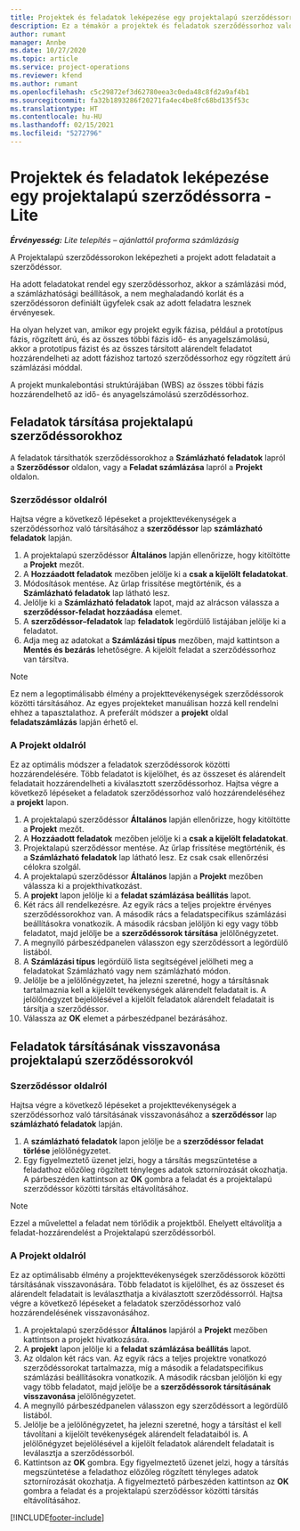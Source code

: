 ```yaml
---
title: Projektek és feladatok leképezése egy projektalapú szerződéssorra - Lite
description: Ez a témakör a projektek és feladatok szerződéssorhoz való hozzáadásával és eltávolításával kapcsolatban tartalmaz tájékoztatást.
author: rumant
manager: Annbe
ms.date: 10/27/2020
ms.topic: article
ms.service: project-operations
ms.reviewer: kfend
ms.author: rumant
ms.openlocfilehash: c5c29872ef3d62780eea3c0eda48c8fd2a9af4b1
ms.sourcegitcommit: fa32b1893286f20271fa4ec4be8fc68bd135f53c
ms.translationtype: HT
ms.contentlocale: hu-HU
ms.lasthandoff: 02/15/2021
ms.locfileid: "5272796"
---
```

# <a name="map-projects-and-tasks-to-a-project-based-contract-line---lite"></a>Projektek és feladatok leképezése egy projektalapú szerződéssorra - Lite

_**Érvényesség:** Lite telepítés – ajánlattól proforma számlázásig_

A Projektalapú szerződéssorokon leképezheti a projekt adott feladatait a szerződéssor.

Ha adott feladatokat rendel egy szerződéssorhoz, akkor a számlázási mód, a számlázhatósági beállítások, a nem meghaladandó korlát és a szerződéssoron definiált ügyfelek csak az adott feladatra lesznek érvényesek.

Ha olyan helyzet van, amikor egy projekt egyik fázisa, például a prototípus fázis, rögzített árú, és az összes többi fázis idő- és anyagelszámolású, akkor a prototípus fázist és az összes társított alárendelt feladatot hozzárendelheti az adott fázishoz tartozó szerződéssorhoz egy rögzített árú számlázási móddal.

A projekt munkalebontási struktúrájában (WBS) az összes többi fázis hozzárendelhető az idő- és anyagelszámolású szerződéssorhoz.

## <a name="associate-tasks-to-project-based-contract-lines"></a>Feladatok társítása projektalapú szerződéssorokhoz

A feladatok társíthatók szerződéssorokhoz a **Számlázható feladatok** lapról a **Szerződéssor** oldalon, vagy a **Feladat számlázása** lapról a **Projekt** oldalon.

### <a name="from-the-contract-line-page"></a>Szerződéssor oldalról

Hajtsa végre a következő lépéseket a projekttevékenységek a szerződéssorhoz való társításához a **szerződéssor** lap **számlázható feladatok** lapján.

1. A projektalapú szerződéssor **Általános** lapján ellenőrizze, hogy kitöltötte a **Projekt** mezőt.
2. A **Hozzáadott feladatok** mezőben jelölje ki a **csak a kijelölt feladatokat**.
3. Módosítások mentése. Az űrlap frissítése megtörténik, és a **Számlázható feladatok** lap látható lesz.
4. Jelölje ki a **Számlázható feladatok** lapot, majd az alrácson válassza a **szerződéssor-feladat hozzáadása** elemet.
5. A **szerződéssor–feladatok** lap **feladatok** legördülő listájában jelölje ki a feladatot. 
6. Adja meg az adatokat a **Számlázási típus** mezőben, majd kattintson a **Mentés és bezárás** lehetőségre. A kijelölt feladat a szerződéssorhoz van társítva.

> [!NOTE]
> Ez nem a legoptimálisabb élmény a projekttevékenységek szerződéssorok közötti társításához. Az egyes projekteket manuálisan hozzá kell rendelni ehhez a tapasztalathoz. A preferált módszer a **projekt** oldal **feladatszámlázás** lapján érhető el.

### <a name="from-the-project-page"></a>A Projekt oldalról

Ez az optimális módszer a feladatok szerződéssorok közötti hozzárendelésére. Több feladatot is kijelölhet, és az összeset és alárendelt feladatait hozzárendelheti a kiválasztott szerződéssorhoz. Hajtsa végre a következő lépéseket a feladatok szerződéssorhoz való hozzárendeléséhez a **projekt** lapon.

1. A projektalapú szerződéssor **Általános** lapján ellenőrizze, hogy kitöltötte a **Projekt** mezőt.
2. A **Hozzáadott feladatok** mezőben jelölje ki a **csak a kijelölt feladatokat**.
3. Projektalapú szerződéssor mentése. Az űrlap frissítése megtörténik, és a **Számlázható feladatok** lap látható lesz. Ez csak csak ellenőrzési célokra szolgál.
4. A projektalapú szerződéssor **Általános** lapján a **Projekt** mezőben válassza ki a projekthivatkozást.
5. A **projekt** lapon jelölje ki a **feladat számlázása beállítás** lapot.
6. Két rács áll rendelkezésre. Az egyik rács a teljes projektre érvényes szerződéssorokhoz van. A második rács a feladatspecifikus számlázási beállításokra vonatkozik. A második rácsban jelöljön ki egy vagy több feladatot, majd jelölje be a **szerződéssorok társítása** jelölőnégyzetet.
7. A megnyíló párbeszédpanelen válasszon egy szerződéssort a legördülő listából.
8. A **Számlázási típus** legördülő lista segítségével jelölheti meg a feladatokat Számlázható vagy nem számlázható módon.
9. Jelölje be a jelölőnégyzetet, ha jelezni szeretné, hogy a társításnak tartalmaznia kell a kijelölt tevékenységek alárendelt feladatait is. A jelölőnégyzet bejelölésével a kijelölt feladatok alárendelt feladatait is társítja a szerződéssor.
10. Válassza az **OK** elemet a párbeszédpanel bezárásához.

## <a name="unassociate-tasks-from-project-based-contract-lines"></a>Feladatok társításának visszavonása projektalapú szerződéssorokvól

### <a name="from-the-contract-line-page"></a>Szerződéssor oldalról

Hajtsa végre a következő lépéseket a projekttevékenységek a szerződéssorhoz való társításának visszavonásához a **szerződéssor** lap **számlázható feladatok** lapján.

1. A **számlázható feladatok** lapon jelölje be a **szerződéssor feladat törlése** jelölőnégyzetet.
2. Egy figyelmeztető üzenet jelzi, hogy a társítás megszüntetése a feladathoz előzőleg rögzített tényleges adatok sztornírozását okozhatja. A párbeszéden kattintson az **OK** gombra a feladat és a projektalapú szerződéssor közötti társítás eltávolításához. 

> [!NOTE]
> Ezzel a művelettel a feladat nem törlődik a projektből. Ehelyett eltávolítja a feladat-hozzárendelést a Projektalapú szerződéssorból.

### <a name="from-the-project-page"></a>A Projekt oldalról

Ez az optimálisabb élmény a projekttevékenységek szerződéssorok közötti társításának visszavonására. Több feladatot is kijelölhet, és az összeset és alárendelt feladatait is leválaszthatja a kiválasztott szerződéssorról. Hajtsa végre a következő lépéseket a feladatok szerződéssorhoz való hozzárendelésének visszavonásához.

1. A projektalapú szerződéssor **Általános** lapjáról a **Projekt** mezőben kattintson a projekt hivatkozására.
2. A **projekt** lapon jelölje ki a **feladat számlázása beállítás** lapot.
3. Az oldalon két rács van. Az egyik rács a teljes projektre vonatkozó szerződéssorokat tartalmazza, míg a második a feladatspecifikus számlázási beállításokra vonatkozik. A második rácsban jelöljön ki egy vagy több feladatot, majd jelölje be a **szerződéssorok társításának visszavonása** jelölőnégyzetet.
4. A megnyíló párbeszédpanelen válasszon egy szerződéssort a legördülő listából.
5. Jelölje be a jelölőnégyzetet, ha jelezni szeretné, hogy a társítást el kell távolítani a kijelölt tevékenységek alárendelt feladataiból is. A jelölőnégyzet bejelölésével a kijelölt feladatok alárendelt feladatait is leválasztja a szerződéssorból.
6. Kattintson az **OK** gombra. Egy figyelmeztető üzenet jelzi, hogy a társítás megszüntetése a feladathoz előzőleg rögzített tényleges adatok sztornírozását okozhatja. A figyelmeztető párbeszéden kattintson az **OK** gombra a feladat és a projektalapú szerződéssor közötti társítás eltávolításához.


[!INCLUDE[footer-include](../../includes/footer-banner.md)]